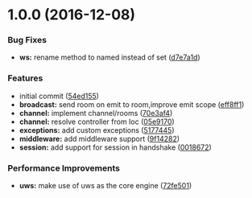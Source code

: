 <a name="1.0.0"></a>
# 1.0.0 (2016-12-08)


### Bug Fixes

* **ws:** rename method to named instead of set ([d7e7a1d](https://github.com/adonisjs/adonis-websocket/commit/d7e7a1d))


### Features

* initial commit ([54ed155](https://github.com/adonisjs/adonis-websocket/commit/54ed155))
* **broadcast:** send room on emit to room,improve emit scope ([eff8ff1](https://github.com/adonisjs/adonis-websocket/commit/eff8ff1))
* **channel:** implement channel/rooms ([70e3af4](https://github.com/adonisjs/adonis-websocket/commit/70e3af4))
* **channel:** resolve controller from Ioc ([05e9170](https://github.com/adonisjs/adonis-websocket/commit/05e9170))
* **exceptions:** add custom exceptions ([5177445](https://github.com/adonisjs/adonis-websocket/commit/5177445))
* **middleware:** add middleware support ([9f14282](https://github.com/adonisjs/adonis-websocket/commit/9f14282))
* **session:** add support for session in handshake ([0018672](https://github.com/adonisjs/adonis-websocket/commit/0018672))


### Performance Improvements

* **uws:** make use of uws as the core engine ([72fe501](https://github.com/adonisjs/adonis-websocket/commit/72fe501))
